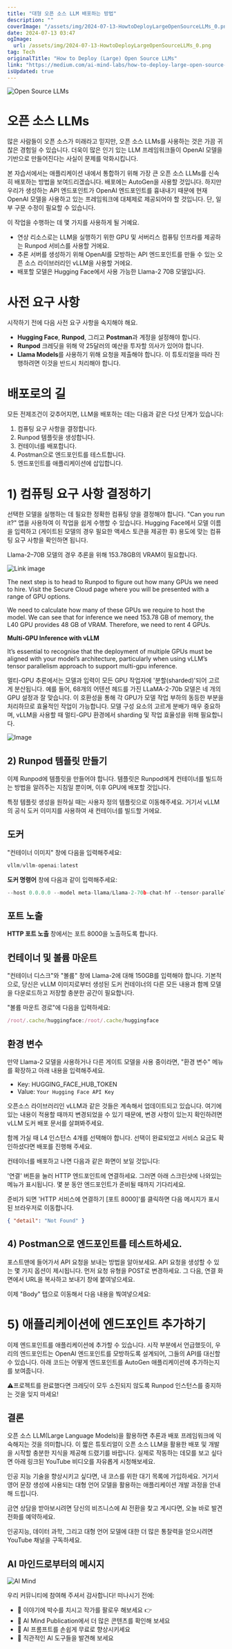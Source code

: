```yaml
---
title: "대형 오픈 소스 LLM 배포하는 방법"
description: ""
coverImage: "/assets/img/2024-07-13-HowtoDeployLargeOpenSourceLLMs_0.png"
date: 2024-07-13 03:47
ogImage:
  url: /assets/img/2024-07-13-HowtoDeployLargeOpenSourceLLMs_0.png
tag: Tech
originalTitle: "How to Deploy (Large) Open Source LLMs"
link: "https://medium.com/ai-mind-labs/how-to-deploy-large-open-source-llms-3c62d216383b"
isUpdated: true
---
```


![Open Source LLMs](/assets/img/2024-07-13-HowtoDeployLargeOpenSourceLLMs_0.png)

# 오픈 소스 LLMs

많은 사람들이 오픈 소스가 미래라고 믿지만, 오픈 소스 LLMs를 사용하는 것은 가끔 귀찮은 경험일 수 있습니다. 더욱이 많은 인기 있는 LLM 프레임워크들이 OpenAI 모델을 기반으로 만들어진다는 사실이 문제를 악화시킵니다.

본 자습서에서는 애플리케이션 내에서 통합하기 위해 가장 큰 오픈 소스 LLMs를 신속히 배포하는 방법을 보여드리겠습니다. 배포에는 AutoGen을 사용할 것입니다. 하지만 우리가 생성하는 API 엔드포인트가 OpenAI 엔드포인트를 흉내내기 때문에 현재 OpenAI 모델을 사용하고 있는 프레임워크에 대체제로 제공되어야 할 것입니다. 단, 일부 구문 수정이 필요할 수 있습니다.

<div class="content-ad"></div>

이 작업을 수행하는 데 몇 가지를 사용하게 될 거예요.

- 연상 리소스로는 LLM을 실행하기 위한 GPU 및 서버리스 컴퓨팅 인프라를 제공하는 Runpod 서비스를 사용할 거에요.
- 추론 서버를 생성하기 위해 OpenAI를 모방하는 API 엔드포인트를 만들 수 있는 오픈 소스 라이브러리인 vLLM을 사용할 거에요.
- 배포할 모델은 Hugging Face에서 사용 가능한 Llama-2 70B 모델입니다.

# 사전 요구 사항

시작하기 전에 다음 사전 요구 사항을 숙지해야 해요.

<div class="content-ad"></div>

- **Hugging Face**, **Runpod**, 그리고 **Postman**과 계정을 설정해야 합니다.
- **Runpod** 크레딧을 위해 약 25달러의 예산을 투자할 의사가 있어야 합니다.
- **Llama Models**를 사용하기 위해 요청을 제출해야 합니다. 이 튜토리얼을 따라 진행하려면 이것을 반드시 처리해야 합니다.

# 배포로의 길

모든 전제조건이 갖추어지면, LLM을 배포하는 데는 다음과 같은 다섯 단계가 있습니다:

1. 컴퓨팅 요구 사항을 결정합니다.
2. Runpod 템플릿을 생성합니다.
3. 컨테이너를 배포합니다.
4. Postman으로 엔드포인트를 테스트합니다.
5. 엔드포인트를 애플리케이션에 삽입합니다.

<div class="content-ad"></div>

# 1) 컴퓨팅 요구 사항 결정하기

선택한 모델을 실행하는 데 필요한 정확한 컴퓨팅 양을 결정해야 합니다. "Can you run it?" 앱을 사용하여 이 작업을 쉽게 수행할 수 있습니다. Hugging Face에서 모델 이름을 입력하고 (게이트된 모델의 경우 필요한 액세스 토큰을 제공한 후) 용도에 맞는 컴퓨팅 요구 사항을 확인하면 됩니다.

Llama-2–70B 모델의 경우 추론을 위해 153.78GB의 VRAM이 필요합니다.

![Link image](/assets/img/2024-07-13-HowtoDeployLargeOpenSourceLLMs_1.png)

<div class="content-ad"></div>

The next step is to head to Runpod to figure out how many GPUs we need to hire. Visit the Secure Cloud page where you will be presented with a range of GPU options.

We need to calculate how many of these GPUs we require to host the model. We can see that for inference we need 153.78 GB of memory, the L40 GPU provides 48 GB of VRAM. Therefore, we need to rent 4 GPUs.

**Multi-GPU Inference with vLLM**

It’s essential to recognise that the deployment of multiple GPUs must be aligned with your model’s architecture, particularly when using vLLM’s tensor parallelism approach to support multi-gpu inference.

<div class="content-ad"></div>

멀티-GPU 추론에서는 모델과 입력이 모든 GPU 작업자에 '분할(sharded)'되어 고르게 분산됩니다. 예를 들어, 68개의 어텐션 헤드를 가진 LLaMA-2-70b 모델은 네 개의 GPU 설정과 잘 맞습니다. 이 호환성을 통해 각 GPU가 모델 작업 부하의 동등한 부분을 처리하므로 효율적인 작업이 가능합니다. 모델 구성 요소의 고르게 분배가 매우 중요하며, vLLM을 사용할 때 멀티-GPU 환경에서 sharding 및 작업 효율성을 위해 필요합니다.

![Image](https://miro.medium.com/v2/resize:fit:1400/1*zYfpfIvvmYt-1BmCE4EXaA.gif)

## 2) Runpod 템플릿 만들기

이제 Runpod에 템플릿을 만들어야 합니다. 템플릿은 Runpod에게 컨테이너를 빌드하는 방법을 알려주는 지침일 뿐이며, 이후 GPU에 배포할 것입니다.

<div class="content-ad"></div>

특정 템플릿 생성을 원하실 때는 사용자 정의 템플릿으로 이동해주세요. 거기서 vLLM의 공식 도커 이미지를 사용하여 새 컨테이너를 빌드할 거에요.

## 도커

"컨테이너 이미지" 창에 다음을 입력해주세요:

```js
vllm/vllm-openai:latest
```

<div class="content-ad"></div>

**도커 명령어** 창에 다음과 같이 입력해주세요:

```js
--host 0.0.0.0 --model meta-llama/Llama-2-70b-chat-hf --tensor-parallel-size 4
```

## 포트 노출

**HTTP 포트 노출** 창에서는 포트 8000을 노출하도록 합니다.

<div class="content-ad"></div>

## 컨테이너 및 볼륨 마운트

"컨테이너 디스크"와 "볼륨" 창에 Llama-2에 대해 150GB를 입력해야 합니다. 기본적으로, 당신은 vLLM 이미지로부터 생성된 도커 컨테이너의 다른 모든 내용과 함께 모델을 다운로드하고 저장할 충분한 공간이 필요합니다.

"볼륨 마운트 경로"에 다음을 입력하세요:

```js
/root/.cache/huggingface:/root/.cache/huggingface
```

<div class="content-ad"></div>

## 환경 변수

만약 Llama-2 모델을 사용하거나 다른 게이트 모델을 사용 중이라면, "환경 변수" 메뉴를 확장하고 아래 내용을 입력해주세요.

- Key: HUGGING_FACE_HUB_TOKEN
- Value: `Your Hugging Face API Key`

오픈소스 라이브러리인 vLLM과 같은 것들은 계속해서 업데이트되고 있습니다. 여기에 있는 내용이 적용할 때까지 변경되었을 수 있기 때문에, 변경 사항이 있는지 확인하려면 vLLM 도커 배포 문서를 살펴봐주세요.

<div class="content-ad"></div>

함께 가실 때 L4 인스턴스 4개를 선택해야 합니다. 선택이 완료되었고 서비스 요금도 확인하셨다면 배포를 진행해 주세요.

컨테이너를 배포하고 나면 다음과 같은 화면이 보일 것입니다:

<div class="content-ad"></div>

'연결' 버튼을 눌러 HTTP 엔드포인트에 연결하세요. 그러면 아래 스크린샷에 나와있는 메뉴가 표시됩니다. 몇 분 동안 엔드포인트가 준비될 때까지 기다리세요.

준비가 되면 'HTTP 서비스에 연결하기 [포트 8000]'를 클릭하면 다음 메시지가 표시된 브라우저로 이동합니다.

```json
{ "detail": "Not Found" }
```

## 4) Postman으로 엔드포인트를 테스트하세요.

<div class="content-ad"></div>

포스트맨에 들어가서 API 요청을 보내는 방법을 알아보세요. API 요청을 생성할 수 있는 몇 가지 옵션이 제시됩니다. 먼저 요청 유형을 POST로 변경하세요. 그 다음, 연결 화면에서 URL을 복사하고 보내기 창에 붙여넣으세요.

이제 "Body" 탭으로 이동해서 다음 내용을 붝여넣으세요:

# 5) 애플리케이션에 엔드포인트 추가하기

이제 엔드포인트를 애플리케이션에 추가할 수 있습니다. 시작 부분에서 언급했듯이, 우리의 엔드포인트는 OpenAI 엔드포인트를 모방하도록 설계되어, 그들의 API를 대신할 수 있습니다. 아래 코드는 어떻게 엔드포인트를 AutoGen 애플리케이션에 추가하는지를 보여줍니다.

<div class="content-ad"></div>

⚠️프로젝트를 완료했다면 크레딧이 모두 소진되지 않도록 Runpod 인스턴스를 중지하는 것을 잊지 마세요!

## 결론

오픈 소스 LLM(Large Language Models)을 활용하면 추론과 배포 프레임워크에 익숙해지는 것을 의미합니다. 이 짧은 튜토리얼이 오픈 소스 LLM을 활용한 배포 및 개발을 시작할 충분한 지식을 제공해 드렸기를 바랍니다. 실제로 작동하는 데모를 보고 싶다면 아래 링크된 YouTube 비디오를 자유롭게 시청해보세요.

인공 지능 기술을 향상시키고 싶다면, 내 코스를 위한 대기 목록에 가입하세요. 거기서 영어 문장 생성에 사용되는 대형 언어 모델을 활용하는 애플리케이션 개발 과정을 안내해 드립니다.

<div class="content-ad"></div>

금연 상담을 받아보시려면 당신의 비즈니스에 AI 전환을 찾고 계시다면, 오늘 바로 발견 전화를 예약하세요.

인공지능, 데이터 과학, 그리고 대형 언어 모델에 대한 더 많은 통찰력을 얻으시려면 YouTube 채널을 구독하세요.

## AI 마인드로부터의 메시지

![AI Mind](https://miro.medium.com/v2/resize:fit:500/0*5Wm7sOfTpe5DEbhg.gif)

<div class="content-ad"></div>

우리 커뮤니티에 참여해 주셔서 감사합니다! 떠나시기 전에:

- 👏 이야기에 박수를 치시고 작가를 팔로우 해보세요 👉
- 📰 AI Mind Publication에서 더 많은 콘텐츠를 확인해 보세요
- 🧠 AI 프롬프트를 손쉽게 무료로 향상시키세요
- 🧰 직관적인 AI 도구들을 발견해 보세요
